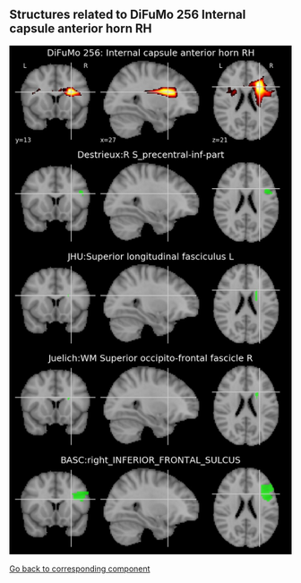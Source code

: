 


## Structures related to DiFuMo 256 Internal capsule anterior horn RH

![101](101.jpg "Structures related to DiFuMo 256 Internal capsule anterior horn RH")

[Go back to corresponding component](https://parietal-inria.github.io/DiFuMo/256/html/101.html)
